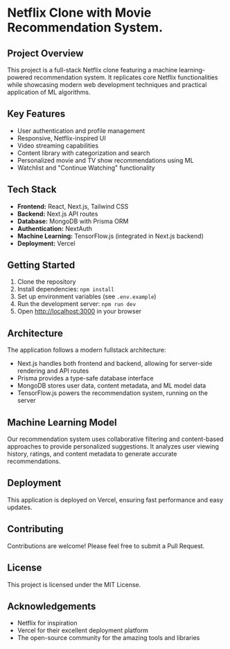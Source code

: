 # Netflix Clone with Movie Recommendation System.

## Project Overview

This project is a full-stack Netflix clone featuring a machine learning-powered recommendation system. It replicates core Netflix functionalities while showcasing modern web development techniques and practical application of ML algorithms.

## Key Features

- User authentication and profile management
- Responsive, Netflix-inspired UI
- Video streaming capabilities
- Content library with categorization and search
- Personalized movie and TV show recommendations using ML
- Watchlist and "Continue Watching" functionality

## Tech Stack

- **Frontend:** React, Next.js, Tailwind CSS
- **Backend:** Next.js API routes
- **Database:** MongoDB with Prisma ORM
- **Authentication:** NextAuth
- **Machine Learning:** TensorFlow.js (integrated in Next.js backend)
- **Deployment:** Vercel

## Getting Started

1. Clone the repository
2. Install dependencies: `npm install`
3. Set up environment variables (see `.env.example`)
4. Run the development server: `npm run dev`
5. Open [http://localhost:3000](http://localhost:3000) in your browser

## Architecture

The application follows a modern fullstack architecture:
- Next.js handles both frontend and backend, allowing for server-side rendering and API routes
- Prisma provides a type-safe database interface
- MongoDB stores user data, content metadata, and ML model data
- TensorFlow.js powers the recommendation system, running on the server

## Machine Learning Model

Our recommendation system uses collaborative filtering and content-based approaches to provide personalized suggestions. It analyzes user viewing history, ratings, and content metadata to generate accurate recommendations.

## Deployment

This application is deployed on Vercel, ensuring fast performance and easy updates.

## Contributing

Contributions are welcome! Please feel free to submit a Pull Request.

## License

This project is licensed under the MIT License.

## Acknowledgements

- Netflix for inspiration
- Vercel for their excellent deployment platform
- The open-source community for the amazing tools and libraries

